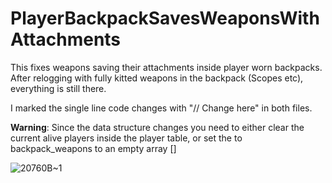 # PlayerBackpackSavesWeaponsWithAttachments

This fixes weapons saving their attachments inside player worn backpacks.
After relogging with fully kitted weapons in the backpack (Scopes etc), everything is still there. 

I marked the single line code changes with "// Change here" in both files.

**Warning**: Since the data structure changes you need to either clear the current alive players inside the player table, or set the to backpack_weapons to an empty array []

![20760B~1](https://github.com/user-attachments/assets/74547654-17a9-451b-b854-0e0945101aa2)
